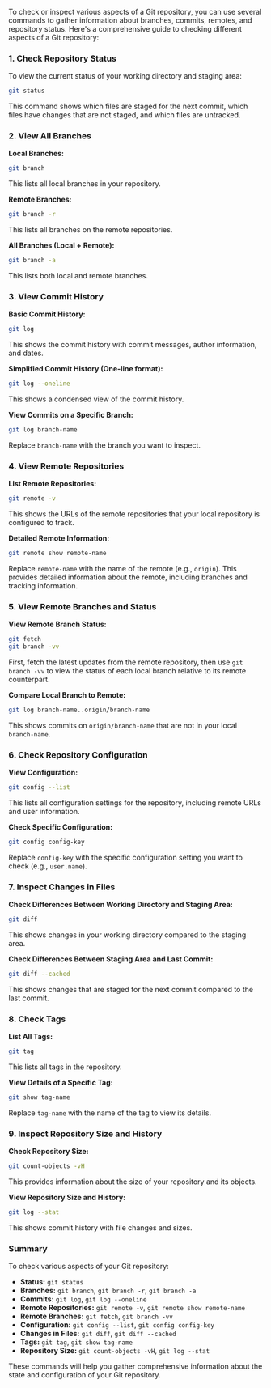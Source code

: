 To check or inspect various aspects of a Git repository, you can use several commands to gather information about branches, commits, remotes, and repository status. Here's a comprehensive guide to checking different aspects of a Git repository:

### **1. Check Repository Status**

To view the current status of your working directory and staging area:

```sh
git status
```

This command shows which files are staged for the next commit, which files have changes that are not staged, and which files are untracked.

### **2. View All Branches**

**Local Branches:**

```sh
git branch
```

This lists all local branches in your repository.

**Remote Branches:**

```sh
git branch -r
```

This lists all branches on the remote repositories.

**All Branches (Local + Remote):**

```sh
git branch -a
```

This lists both local and remote branches.

### **3. View Commit History**

**Basic Commit History:**

```sh
git log
```

This shows the commit history with commit messages, author information, and dates.

**Simplified Commit History (One-line format):**

```sh
git log --oneline
```

This shows a condensed view of the commit history.

**View Commits on a Specific Branch:**

```sh
git log branch-name
```

Replace `branch-name` with the branch you want to inspect.

### **4. View Remote Repositories**

**List Remote Repositories:**

```sh
git remote -v
```

This shows the URLs of the remote repositories that your local repository is configured to track.

**Detailed Remote Information:**

```sh
git remote show remote-name
```

Replace `remote-name` with the name of the remote (e.g., `origin`). This provides detailed information about the remote, including branches and tracking information.

### **5. View Remote Branches and Status**

**View Remote Branch Status:**

```sh
git fetch
git branch -vv
```

First, fetch the latest updates from the remote repository, then use `git branch -vv` to view the status of each local branch relative to its remote counterpart.

**Compare Local Branch to Remote:**

```sh
git log branch-name..origin/branch-name
```

This shows commits on `origin/branch-name` that are not in your local `branch-name`.

### **6. Check Repository Configuration**

**View Configuration:**

```sh
git config --list
```

This lists all configuration settings for the repository, including remote URLs and user information.

**Check Specific Configuration:**

```sh
git config config-key
```

Replace `config-key` with the specific configuration setting you want to check (e.g., `user.name`).

### **7. Inspect Changes in Files**

**Check Differences Between Working Directory and Staging Area:**

```sh
git diff
```

This shows changes in your working directory compared to the staging area.

**Check Differences Between Staging Area and Last Commit:**

```sh
git diff --cached
```

This shows changes that are staged for the next commit compared to the last commit.

### **8. Check Tags**

**List All Tags:**

```sh
git tag
```

This lists all tags in the repository.

**View Details of a Specific Tag:**

```sh
git show tag-name
```

Replace `tag-name` with the name of the tag to view its details.

### **9. Inspect Repository Size and History**

**Check Repository Size:**

```sh
git count-objects -vH
```

This provides information about the size of your repository and its objects.

**View Repository Size and History:**

```sh
git log --stat
```

This shows commit history with file changes and sizes.

### **Summary**

To check various aspects of your Git repository:

- **Status:** `git status`
- **Branches:** `git branch`, `git branch -r`, `git branch -a`
- **Commits:** `git log`, `git log --oneline`
- **Remote Repositories:** `git remote -v`, `git remote show remote-name`
- **Remote Branches:** `git fetch`, `git branch -vv`
- **Configuration:** `git config --list`, `git config config-key`
- **Changes in Files:** `git diff`, `git diff --cached`
- **Tags:** `git tag`, `git show tag-name`
- **Repository Size:** `git count-objects -vH`, `git log --stat`

These commands will help you gather comprehensive information about the state and configuration of your Git repository.
